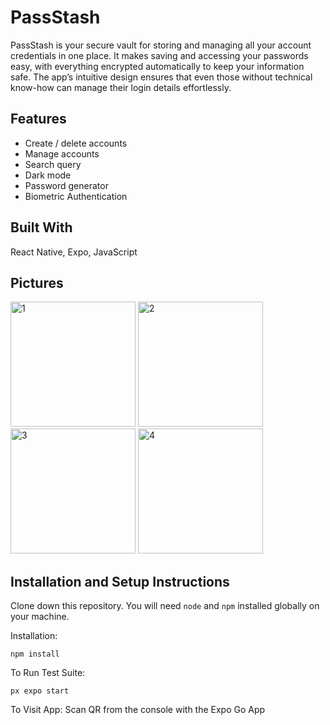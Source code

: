 # PassStash
PassStash is your secure vault for storing and managing all your account credentials in one place. It makes saving and accessing your passwords easy, with everything encrypted automatically to keep your information safe. The app’s intuitive design ensures that even those without technical know-how can manage their login details effortlessly.

## Features
- Create / delete accounts
- Manage accounts
- Search query
- Dark mode
- Password generator
- Biometric Authentication

## Built With
React Native, Expo, JavaScript

 ## Pictures
<img src="https://github.com/user-attachments/assets/72c78b08-76c0-4878-855f-1b6acdf60937" alt="1" width="200"/>
<img src="https://github.com/user-attachments/assets/cf715864-44e5-4492-afd8-511194f3c322" alt="2" width="200"/>
<img src="https://github.com/user-attachments/assets/d8721aa0-953c-4c92-989a-3942b95808f0" alt="3" width="200"/>
<img src="https://github.com/user-attachments/assets/89d7488c-0e1b-4776-bcd2-ac6d8e799350" alt="4" width="200"/>

## Installation and Setup Instructions

Clone down this repository. You will need `node` and `npm` installed globally on your machine.  

Installation:

`npm install`  

To Run Test Suite:  

`px expo start` 

To Visit App: Scan QR from the console with the Expo Go App


